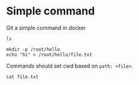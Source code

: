 <!--
setup:
  docker: docableContainer
-->

# Simple command

Git a simple command in docker

```bash|{type:'command'}
ls
```

```bash|{type:'command'}
mkdir -p /root/hello
echo "hi" > /root/hello/file.txt
```

Commands should set cwd based on `path: <file>`.

```bash|{type:'command', path: '/root/hello'}
cat file.txt
```
